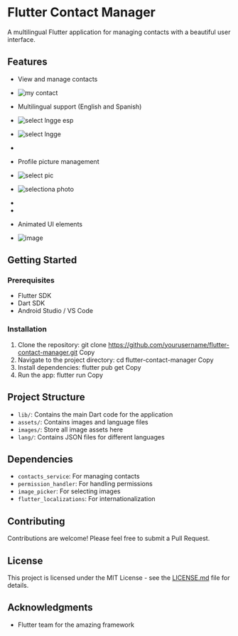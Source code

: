 # Flutter Contact Manager

A multilingual Flutter application for managing contacts with a beautiful user interface.

## Features

- View and manage contacts
- ![my contact](https://github.com/Suetekh/sethamen_25116_assignment4/assets/90240831/36c056dd-693c-4d31-a90c-fca9e4a02a22)

- Multilingual support (English and Spanish)
- ![select lngge esp](https://github.com/Suetekh/sethamen_25116_assignment4/assets/90240831/3da8cf56-111d-4058-8879-c2dfe4fa9ddd)
- ![select lngge](https://github.com/Suetekh/sethamen_25116_assignment4/assets/90240831/3d64b1bd-d97e-4c97-b7bf-4c93e0b48dd1)
- 
- Profile picture management
- ![select pic](https://github.com/Suetekh/sethamen_25116_assignment4/assets/90240831/6edee8d7-7d14-44f5-9097-955750a48f71)
- ![selectiona photo](https://github.com/Suetekh/sethamen_25116_assignment4/assets/90240831/5977220e-8dad-462f-bc61-e2838af08bb0)


- 
- 
- Animated UI elements
- ![image](https://github.com/Suetekh/sethamen_25116_assignment4/assets/90240831/4b561eba-4f15-4e96-8e73-b82ed321636e)


## Getting Started

### Prerequisites

- Flutter SDK
- Dart SDK
- Android Studio / VS Code

### Installation

1. Clone the repository:
git clone https://github.com/yourusername/flutter-contact-manager.git
Copy
2. Navigate to the project directory:
cd flutter-contact-manager
Copy
3. Install dependencies:
flutter pub get
Copy
4. Run the app:
flutter run
Copy
## Project Structure

- `lib/`: Contains the main Dart code for the application
- `assets/`: Contains images and language files
- `images/`: Store all image assets here
- `lang/`: Contains JSON files for different languages

## Dependencies

- `contacts_service`: For managing contacts
- `permission_handler`: For handling permissions
- `image_picker`: For selecting images
- `flutter_localizations`: For internationalization

## Contributing

Contributions are welcome! Please feel free to submit a Pull Request.

## License

This project is licensed under the MIT License - see the [LICENSE.md](LICENSE.md) file for details.

## Acknowledgments

- Flutter team for the amazing framework
